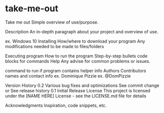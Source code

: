 # take-me-out
Take me out
Simple overview of use/purpose.

Description
An in-depth paragraph about your project and overview of use.

ex. Windows 10
Installing
How/where to download your program
Any modifications needed to be made to files/folders

Executing program
How to run the program
Step-by-step bullets
code blocks for commands
Help
Any advise for common problems or issues.

command to run if program contains helper info
Authors
Contributors names and contact info
ex. Dominique Pizzie
ex. @DomPizzie

Version History
0.2
Various bug fixes and optimizations
See commit change or See release history
0.1
Initial Release
License
This project is licensed under the [NAME HERE] License - see the LICENSE.md file for details

Acknowledgments
Inspiration, code snippets, etc.